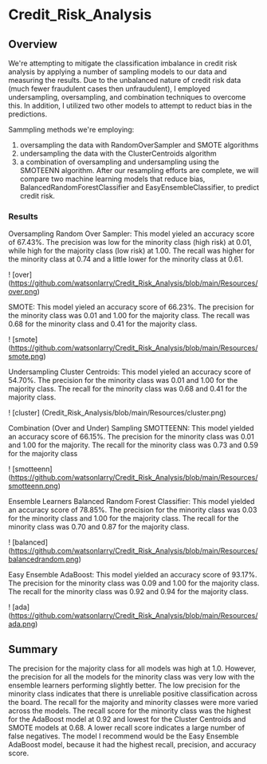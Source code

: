 # Credit_Risk_Analysis

## Overview 

We're attempting to mitigate the classification imbalance in credit risk analysis by applying a number of sampling models to our data and measuring the results. 
Due to the unbalanced nature of credit risk data (much fewer fraudulent cases then unfraudulent), I employed undersampling, oversampling, and combination techniques to overcome this. In addition, I utilized two other models to attempt to reduct bias in the predictions.

Sammpling methods we're employing: 

1. oversampling the data with RandomOverSampler and SMOTE algorithms 
2. undersampling the data with the ClusterCentroids algorithm
3. a combination of oversampling and undersampling using the SMOTEENN algorithm. After our resampling efforts are complete, we will compare two machine learning models that reduce bias, BalancedRandomForestClassifier and EasyEnsembleClassifier, to predict credit risk. 

### Results
Oversampling
Random Over Sampler: This model yieled an accuracy score of 67.43%. The precision was low for the minority class (high risk) at 0.01, while high for the majority class (low risk) at 1.00. The recall was higher for the minority class at 0.74 and a little lower for the minority class at 0.61.

! [over] (https://github.com/watsonlarry/Credit_Risk_Analysis/blob/main/Resources/over.png)

SMOTE: This model yieled an accuracy score of 66.23%. The precision for the minority class was 0.01 and 1.00 for the majority class. The recall was 0.68 for the minority class and 0.41 for the majority class.

! [smote] (https://github.com/watsonlarry/Credit_Risk_Analysis/blob/main/Resources/smote.png)

Undersampling
Cluster Centroids: This model yieled an accuracy score of 54.70%. The precision for the minority class was 0.01 and 1.00 for the majority class. The recall for the minority class was 0.68 and 0.41 for the majority class.

! [cluster] (Credit_Risk_Analysis/blob/main/Resources/cluster.png)

Combination (Over and Under) Sampling
SMOTTEENN: This model yielded an accuracy score of 66.15%. The precision for the minority class was 0.01 and 1.00 for the majority. The recall for the minority class was 0.73 and 0.59 for the majority class

! [smotteenn] (https://github.com/watsonlarry/Credit_Risk_Analysis/blob/main/Resources/smotteenn.png)

Ensemble Learners
Balanced Random Forest Classifier: This model yielded an accuracy score of 78.85%. The precision for the minority class was 0.03 for the minority class and 1.00 for the majority class. The recall for the minority class was 0.70 and 0.87 for the majority class.

! [balanced] (https://github.com/watsonlarry/Credit_Risk_Analysis/blob/main/Resources/balancedrandom.png)

Easy Ensemble AdaBoost: This model yielded an accuracy score of 93.17%. The precision for the minority class was 0.09 and 1.00 for the majority class. The recall for the minority class was 0.92 and 0.94 for the majority class.

! [ada] (https://github.com/watsonlarry/Credit_Risk_Analysis/blob/main/Resources/ada.png)


## Summary
The precision for the majority class for all models was high at 1.0. However, the precision for all the models for the minority class was very low with the ensemble learners performing slightly better. The low precision for the minority class indicates that there is unreliable positive classification across the board. The recall for the majority and minority classes were more varied across the models. The recall score for the minority class was the highest for the AdaBoost model at 0.92 and lowest for the Cluster Centroids and SMOTE models at 0.68. A lower recall score indicates a large number of false negatives. The model I recommend would be the Easy Ensemble AdaBoost model, because it had the highest recall, precision, and accuracy score.
